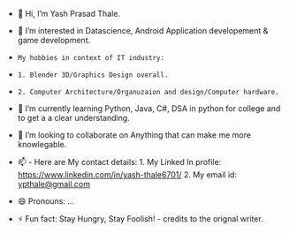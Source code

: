 - 👋 Hi, I’m Yash Prasad Thale.
  
- 👀 I’m interested in Datascience, Android Application developement & game development.

-     My hobbies in context of IT industry:
-     1. Blender 3D/Graphics Design overall.

-     2. Computer Architecture/Organuzaion and design/Computer hardware.
       
- 🌱 I’m currently learning Python, Java, C#, DSA in python for college and to get a a clear understanding.


- 💞️ I’m looking to collaborate on Anything that can make me more knowlegable.

- 📫 - Here are My contact details:
       1. My Linked In profile: https://www.linkedin.com/in/yash-thale6701/
       2. My email id: ypthale@gmail.com

- 😄 Pronouns: ...
- ⚡ Fun fact: Stay Hungry, Stay Foolish! - credits to the orignal writer.

<!---
Yash-Prasad-Thale/Yash-Prasad-Thale is a ✨ special ✨ repository because its `README.md` (this file) appears on your GitHub profile.
You can click the Preview link to take a look at your changes.
--->
